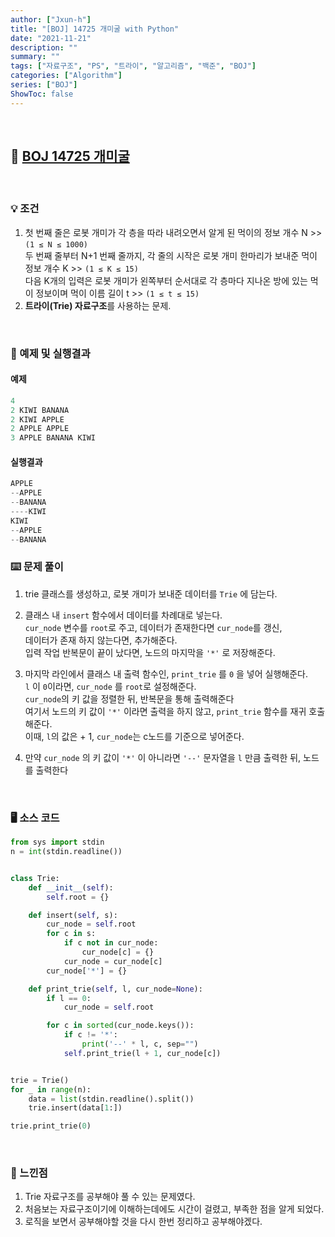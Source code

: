 ```yaml
---
author: ["Jxun-h"]
title: "[BOJ] 14725 개미굴 with Python"
date: "2021-11-21"
description: ""
summary: ""
tags: ["자료구조", "PS", "트라이", "알고리즘", "백준", "BOJ"]
categories: ["Algorithm"]
series: ["BOJ"]
ShowToc: false
---
```


<br>

## 📌 <a href="https://www.acmicpc.net/problem/14725" target="_blank">BOJ 14725 개미굴</a>

<br>

### 💡 조건

1.  첫 번째 줄은 로봇 개미가 각 층을 따라 내려오면서 알게 된 먹이의 정보 개수 N >> `(1 ≤ N ≤ 1000)`  
    두 번째 줄부터 N+1 번째 줄까지, 각 줄의 시작은 로봇 개미 한마리가 보내준 먹이 정보 개수 K >> `(1 ≤ K ≤ 15)`  
    다음 K개의 입력은 로봇 개미가 왼쪽부터 순서대로 각 층마다 지나온 방에 있는 먹이 정보이며 먹이 이름 길이 t >> `(1 ≤ t ≤ 15)`
2.  **트라이(Trie) 자료구조**를 사용하는 문제.

<br>

### 🔖 예제 및 실행결과

#### 예제

```python
4
2 KIWI BANANA
2 KIWI APPLE
2 APPLE APPLE
3 APPLE BANANA KIWI
```

#### 실행결과

```python
APPLE
--APPLE
--BANANA
----KIWI
KIWI
--APPLE
--BANANA
```

### ⌨️ 문제 풀이

1.  trie 클래스를 생성하고, 로봇 개미가 보내준 데이터를 `Trie` 에 담는다.

2.  클래스 내 `insert` 함수에서 데이터를 차례대로 넣는다.  
    `cur_node` 변수를 `root`로 주고, 데이터가 존재한다면 `cur_node`를 갱신,  
    데이터가 존재 하지 않는다면, 추가해준다.  
    입력 작업 반복문이 끝이 났다면, 노드의 마지막을 `'*'` 로 저장해준다.

3.  마지막 라인에서 클래스 내 출력 함수인, `print_trie` 를 `0` 을 넣어 실행해준다.  
    `l` 이 `0`이라면, `cur_node` 를 `root`로 설정해준다.  
    `cur_node`의 키 값을 정렬한 뒤, 반복문을 통해 출력해준다  
    여기서 노드의 키 값이 `'*'` 이라면 출력을 하지 않고, `print_trie` 함수를 재귀 호출해준다.  
    이때, `l`의 값은 + 1, `cur_node`는 c노드를 기준으로 넣어준다.

4.  만약 `cur_node` 의 키 값이 `'*'` 이 아니라면 `'--'` 문자열을 `l` 만큼 출력한 뒤, 노드를 출력한다

<br>

### 🖥 소스 코드

```python
from sys import stdin
n = int(stdin.readline())


class Trie:
    def __init__(self):
        self.root = {}

    def insert(self, s):
        cur_node = self.root
        for c in s:
            if c not in cur_node:
                cur_node[c] = {}
            cur_node = cur_node[c]
        cur_node['*'] = {}

    def print_trie(self, l, cur_node=None):
        if l == 0:
            cur_node = self.root

        for c in sorted(cur_node.keys()):
            if c != '*':
                print('--' * l, c, sep="")
            self.print_trie(l + 1, cur_node[c])


trie = Trie()
for _ in range(n):
    data = list(stdin.readline().split())
    trie.insert(data[1:])

trie.print_trie(0)
```

<br>

### 💾 느낀점

1.  Trie 자료구조를 공부해야 풀 수 있는 문제였다.
2.  처음보는 자료구조이기에 이해하는데에도 시간이 걸렸고, 부족한 점을 알게 되었다.
3.  로직을 보면서 공부해야할 것을 다시 한번 정리하고 공부해야겠다.